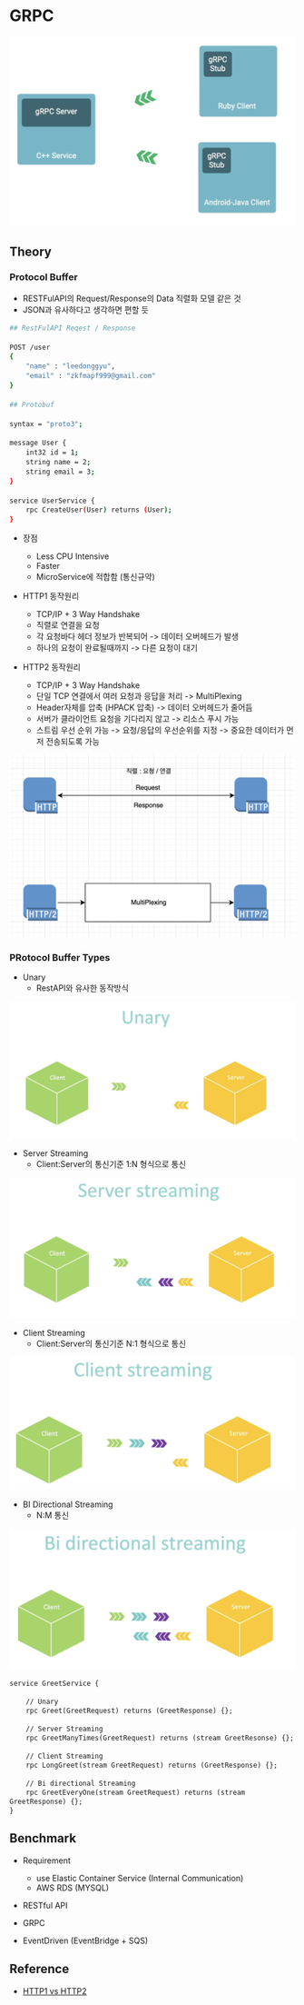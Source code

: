 # GRPC

![1](./public/1.png)

## Theory

### Protocol Buffer

- RESTFulAPI의 Request/Response의 Data 직렬화 모델 같은 것
- JSON과 유사하다고 생각하면 편할 듯

```sh
## RestFulAPI Reqest / Response

POST /user
{
    "name" : "leedonggyu",
    "email" : "zkfmapf999@gmail.com"
}

## Protobuf 

syntax = "proto3";

message User {
    int32 id = 1;
    string name = 2;
    string email = 3;
}

service UserService {
    rpc CreateUser(User) returns (User);
}
```

- 장점
    - Less CPU Intensive
    - Faster 
    - MicroService에 적합함 (통신규약)

- HTTP1 동작원리
    - TCP/IP + 3 Way Handshake
    - 직렬로 연결을 요청
    - 각 요청바다 헤더 정보가 반복되어 -> 데이터 오버헤드가 발생
    - 하나의 요청이 완료될때까지 -> 다른 요청이 대기

- HTTP2 동작원리
    - TCP/IP + 3 Way Handshake
    - 단일 TCP 연결에서 여러 요청과 응답을 처리 -> MultiPlexing
    - Header자체를 압축 (HPACK 압축) -> 데이터 오버헤드가 줄어듬
    - 서버가 클라이언트 요청을 기다리지 않고 -> 리소스 푸시 가능
    - 스트림 우선 순위 가능 -> 요청/응답의 우선순위를 지정 -> 중요한 데이터가 먼저 전송되도록 가능

![2](./public/2.png)    

### PRotocol Buffer Types

- Unary
    - RestAPI와 유사한 동작방식

![3](./public/3.png)

- Server Streaming
    - Client:Server의 통신기준 1:N 형식으로 통신

![4](./public/4.png)

- Client Streaming
    - Client:Server의 통신기준 N:1 형식으로 통신

![5](./public/5.png)

- BI Directional Streaming
    - N:M 통신

![6](./public/6.png)

```
service GreetService {

    // Unary
    rpc Greet(GreetRequest) returns (GreetResponse) {};

    // Server Streaming
    rpc GreetManyTimes(GreetRequest) returns (stream GreetResonse) {};

    // Client Streaming
    rpc LongGreet(stream GreetRequest) returns (GreetResponse) {};

    // Bi directional Streaming
    rpc GreetEveryOne(stream GreetRequest) returns (stream GreetResponse) {};
}
```

## Benchmark

- Requirement
    - use Elastic Container Service (Internal Communication)
    - AWS RDS (MYSQL)

- RESTful API

- GRPC

- EventDriven (EventBridge + SQS)


## Reference

- <a href="https://imagekit.io/demo/http2-vs-http1?utm_source=blog&utm_medium=blog&utm_campaign=Blog"> HTTP1 vs HTTP2 </a>